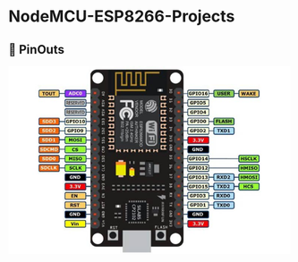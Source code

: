 # NodeMCU-ESP8266-Projects

## 📍 PinOuts
![](https://raw.githubusercontent.com/Mid0aria/NodeMCU-ESP8266-Projects/main/images/NodeMCU-ESP8266-Pinout.jpg)
